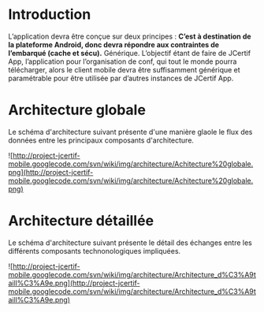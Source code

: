 # Introduction #

L’application devra être conçue sur deux principes :
**C’est à destination de la plateforme Android, donc devra répondre aux contraintes de l’embarqué (cache et sécu).** Générique.  L’objectif étant de faire de JCertif App, l’application pour l’organisation de conf, qui tout le monde pourra télécharger, alors le client mobile devra être suffisamment générique et paramétrable pour être utilisée par d’autres instances de JCertif App.

# Architecture globale #
Le schéma d'architecture suivant présente d'une manière glaole le flux des données entre les principaux composants d'architecture.

![http://project-jcertif-mobile.googlecode.com/svn/wiki/img/architecture/Achitecture%20globale.png](http://project-jcertif-mobile.googlecode.com/svn/wiki/img/architecture/Achitecture%20globale.png)


# Architecture détaillée #
Le schéma d'architecture suivant présente le détail des échanges entre les différents composants technonologiques impliquées.

![http://project-jcertif-mobile.googlecode.com/svn/wiki/img/architecture/Architecture_d%C3%A9taill%C3%A9e.png](http://project-jcertif-mobile.googlecode.com/svn/wiki/img/architecture/Architecture_d%C3%A9taill%C3%A9e.png)